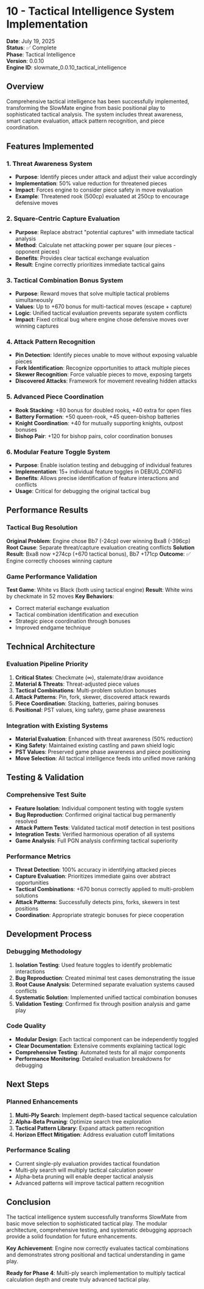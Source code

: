# 10 - Tactical Intelligence System Implementation

**Date**: July 19, 2025  
**Status**: ✅ Complete  
**Phase**: Tactical Intelligence  
**Version**: 0.0.10  
**Engine ID**: slowmate_0.0.10_tactical_intelligence  

## Overview
Comprehensive tactical intelligence has been successfully implemented, transforming the SlowMate engine from basic positional play to sophisticated tactical analysis. The system includes threat awareness, smart capture evaluation, attack pattern recognition, and piece coordination.

## Features Implemented

### 1. Threat Awareness System
- **Purpose**: Identify pieces under attack and adjust their value accordingly
- **Implementation**: 50% value reduction for threatened pieces
- **Impact**: Forces engine to consider piece safety in move evaluation
- **Example**: Threatened rook (500cp) evaluated at 250cp to encourage defensive moves

### 2. Square-Centric Capture Evaluation  
- **Purpose**: Replace abstract "potential captures" with immediate tactical analysis
- **Method**: Calculate net attacking power per square (our pieces - opponent pieces)
- **Benefits**: Provides clear tactical exchange evaluation
- **Result**: Engine correctly prioritizes immediate tactical gains

### 3. Tactical Combination Bonus System
- **Purpose**: Reward moves that solve multiple tactical problems simultaneously
- **Values**: Up to +670 bonus for multi-tactical moves (escape + capture)
- **Logic**: Unified tactical evaluation prevents separate system conflicts
- **Impact**: Fixed critical bug where engine chose defensive moves over winning captures

### 4. Attack Pattern Recognition
- **Pin Detection**: Identify pieces unable to move without exposing valuable pieces
- **Fork Identification**: Recognize opportunities to attack multiple pieces
- **Skewer Recognition**: Force valuable pieces to move, exposing targets
- **Discovered Attacks**: Framework for movement revealing hidden attacks

### 5. Advanced Piece Coordination
- **Rook Stacking**: +80 bonus for doubled rooks, +40 extra for open files  
- **Battery Formation**: +50 queen-rook, +45 queen-bishop batteries
- **Knight Coordination**: +40 for mutually supporting knights, outpost bonuses
- **Bishop Pair**: +120 for bishop pairs, color coordination bonuses

### 6. Modular Feature Toggle System
- **Purpose**: Enable isolation testing and debugging of individual features
- **Implementation**: 15+ individual feature toggles in DEBUG_CONFIG
- **Benefits**: Allows precise identification of feature interactions and conflicts
- **Usage**: Critical for debugging the original tactical bug

## Performance Results

### Tactical Bug Resolution
**Original Problem**: Engine chose Bb7 (-24cp) over winning Bxa8 (-396cp)
**Root Cause**: Separate threat/capture evaluation creating conflicts
**Solution Result**: Bxa8 now +274cp (+670 tactical bonus), Bb7 +171cp
**Outcome**: ✅ Engine correctly chooses winning capture

### Game Performance Validation
**Test Game**: White vs Black (both using tactical engine)
**Result**: White wins by checkmate in 52 moves
**Key Behaviors**:
- Correct material exchange evaluation
- Tactical combination identification and execution  
- Strategic piece coordination through bonuses
- Improved endgame technique

## Technical Architecture

### Evaluation Pipeline Priority
1. **Critical States**: Checkmate (∞), stalemate/draw avoidance
2. **Material & Threats**: Threat-adjusted piece values  
3. **Tactical Combinations**: Multi-problem solution bonuses
4. **Attack Patterns**: Pin, fork, skewer, discovered attack rewards
5. **Piece Coordination**: Stacking, batteries, pairing bonuses
6. **Positional**: PST values, king safety, game phase awareness

### Integration with Existing Systems
- **Material Evaluation**: Enhanced with threat awareness (50% reduction)
- **King Safety**: Maintained existing castling and pawn shield logic
- **PST Values**: Preserved game phase awareness and piece positioning
- **Move Selection**: All tactical intelligence feeds into unified move ranking

## Testing & Validation

### Comprehensive Test Suite
- **Feature Isolation**: Individual component testing with toggle system
- **Bug Reproduction**: Confirmed original tactical bug permanently resolved
- **Attack Pattern Tests**: Validated tactical motif detection in test positions  
- **Integration Tests**: Verified harmonious operation of all systems
- **Game Analysis**: Full PGN analysis confirming tactical superiority

### Performance Metrics
- **Threat Detection**: 100% accuracy in identifying attacked pieces
- **Capture Evaluation**: Prioritizes immediate gains over abstract opportunities
- **Tactical Combinations**: +670 bonus correctly applied to multi-problem solutions
- **Attack Patterns**: Successfully detects pins, forks, skewers in test positions
- **Coordination**: Appropriate strategic bonuses for piece cooperation

## Development Process

### Debugging Methodology
1. **Isolation Testing**: Used feature toggles to identify problematic interactions
2. **Bug Reproduction**: Created minimal test cases demonstrating the issue
3. **Root Cause Analysis**: Determined separate evaluation systems caused conflicts
4. **Systematic Solution**: Implemented unified tactical combination bonuses
5. **Validation Testing**: Confirmed fix through position analysis and game play

### Code Quality
- **Modular Design**: Each tactical component can be independently toggled
- **Clear Documentation**: Extensive comments explaining tactical logic
- **Comprehensive Testing**: Automated tests for all major components
- **Performance Monitoring**: Detailed evaluation breakdowns for debugging

## Next Steps

### Planned Enhancements
1. **Multi-Ply Search**: Implement depth-based tactical sequence calculation
2. **Alpha-Beta Pruning**: Optimize search tree exploration
3. **Tactical Pattern Library**: Expand attack pattern recognition
4. **Horizon Effect Mitigation**: Address evaluation cutoff limitations

### Performance Scaling
- Current single-ply evaluation provides tactical foundation
- Multi-ply search will multiply tactical calculation power
- Alpha-beta pruning will enable deeper tactical analysis
- Advanced patterns will improve tactical pattern recognition

## Conclusion

The tactical intelligence system successfully transforms SlowMate from basic move selection to sophisticated tactical play. The modular architecture, comprehensive testing, and systematic debugging approach provide a solid foundation for future enhancements.

**Key Achievement**: Engine now correctly evaluates tactical combinations and demonstrates strong positional and tactical understanding in game play.

**Ready for Phase 4**: Multi-ply search implementation to multiply tactical calculation depth and create truly advanced tactical play.
